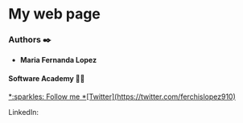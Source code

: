 # My web page

### Authors :black_nib:
* __Maria Fernanda Lopez__

#### Software Academy 👨‍💻

<p aling="center">
	<a href="https://twitter.com/ferchislopez910" target="_blank">
	*:sparkles: Follow me *[Twitter](https://twitter.com/ferchislopez910)</a>
</p>

<p>LinkedIn:
	<a href="https://www.linkedin.com/in/maria-fernanda-lópez-álvarez-9a5462a2/ "></a>
<p>
